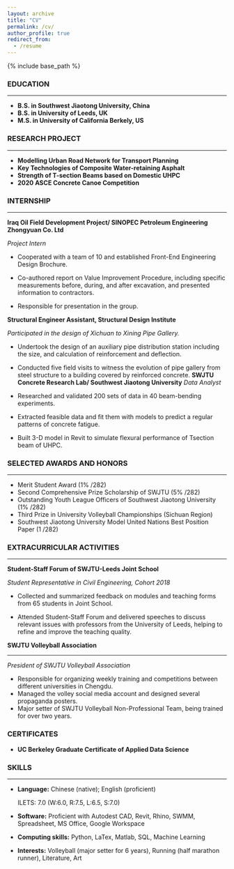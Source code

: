 ```yaml
---
layout: archive
title: "CV"
permalink: /cv/
author_profile: true
redirect_from:
  - /resume
---
```


{% include base_path %}

### **EDUCATION**

------

* **B.S. in Southwest Jiaotong University, China**
* **B.S. in University of Leeds, UK**
* **M.S. in University of California Berkely, US**



### **RESEARCH PROJECT**

------

* **Modelling Urban Road Network for Transport Planning**
* **Key Technologies of Composite Water-retaining Asphalt**
* **Strength of T-section Beams based on Domestic UHPC**
* **2020 ASCE Concrete Canoe Competition**




### **INTERNSHIP**

------

**Iraq Oil Field Development Project/ SINOPEC Petroleum Engineering Zhongyuan Co. Ltd**

*Project Intern*

* Cooperated with a team of 10 and established Front-End Engineering Design Brochure.

* Co-authored report on Value Improvement Procedure, including specific measurements before, during, and after excavation, and presented information to contractors.

* Responsible for presentation in the group.

**Structural Engineer Assistant, Structural Design Institute**

*Participated in the design of Xichuan to Xining Pipe Gallery.*

* Undertook the design of an auxiliary pipe distribution station including the size, and calculation of reinforcement and deflection.

* Conducted five field visits to witness the evolution of pipe gallery from steel structure to a building covered by reinforced concrete.
**SWJTU Concrete Research Lab/ Southwest Jiaotong University**
*Data Analyst*
* Researched and validated 200 sets of data in 40 beam-bending experiments.
* Extracted feasible data and fit them with models to predict a regular patterns of concrete fatigue.
* Built 3-D model in Revit to simulate flexural performance of Tsection beam of UHPC.


### SELECTED AWARDS AND HONORS

------

* Merit Student Award (1% /282)
* Second Comprehensive Prize Scholarship of SWJTU (5% /282)
* Outstanding Youth League Officers of Southwest Jiaotong University (1% /282) 
* Third Prize in University Volleyball Championships (Sichuan Region)
* Southwest Jiaotong University Model United Nations Best Position Paper (1 /282)



### EXTRACURRICULAR ACTIVITIES

------

**Student-Staff Forum of SWJTU-Leeds Joint School**

*Student Representative in Civil Engineering, Cohort 2018*

* Collected and summarized feedback on modules and teaching forms from 65 students in Joint School.

* Attended Student-Staff Forum and delivered speeches to discuss relevant issues with professors from the University of Leeds, helping to refine and improve the teaching quality.



**SWJTU Volleyball Association**

------

*President of SWJTU Volleyball Association* 
* Responsible for organizing weekly training and competitions between different universities in Chengdu.
* Managed the volley social media account and designed several propaganda posters.
* Major setter of SWJTU Volleyball Non-Professional Team, being trained for over two years.

### CERTIFICATES
* **UC Berkeley Graduate Certificate of Applied Data Science**

### SKILLS

------

* **Language:** Chinese (native); English (proficient)

  ILETS: 7.0 (W:6.0, R:7.5, L:6.5, S:7.0)

* **Software:** Proficient with Autodest CAD, Revit, Rhino, SWMM, Spreadsheet, MS Office, Google Workspace

* **Computing skills:** Python, LaTex, Matlab, SQL, Machine Learning

* **Interests:** Volleyball (major setter for 6 years), Running (half marathon runner), Literature, Art


